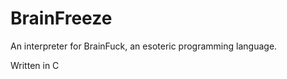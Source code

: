 BrainFreeze
===========
An interpreter for BrainFuck, an esoteric programming language.

Written in C

